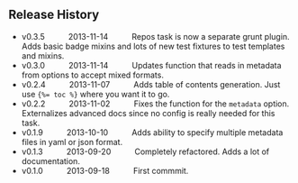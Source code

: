 ## Release History

 * v0.3.5   2013-11-14   Repos task is now a separate grunt plugin. Adds basic badge mixins and lots of new test fixtures to test templates and mixins.
 * v0.3.0   2013-11-14   Updates function that reads in metadata from options to accept mixed formats.
 * v0.2.4   2013-11-07   Adds table of contents generation. Just use `{%= toc %}` where you want it to go.
 * v0.2.2   2013-11-02   Fixes the function for the `metadata` option. Externalizes advanced docs since no config is really needed for this task.
 * v0.1.9   2013-10-10   Adds ability to specify multiple metadata files in yaml or json format.
 * v0.1.3   2013-09-20   Completely refactored. Adds a lot of documentation.
 * v0.1.0   2013-09-18   First commmit.